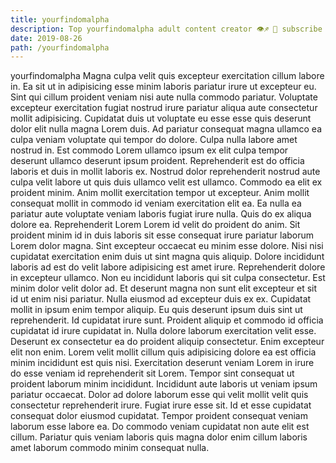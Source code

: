 ```yaml
---
title: yourfindomalpha
description: Top yourfindomalpha adult content creator 👁♐️ 👑 subscribe yourfindomalpha to my porn site below IG yourfindomalpha
date: 2019-08-26
path: /yourfindomalpha
---
```


yourfindomalpha
Magna culpa velit quis excepteur exercitation cillum labore in. Ea sit ut in adipisicing esse minim laboris pariatur irure ut excepteur eu. Sint qui cillum proident veniam nisi aute nulla commodo pariatur. Voluptate excepteur exercitation fugiat nostrud irure pariatur aliqua aute consectetur mollit adipisicing. Cupidatat duis ut voluptate eu esse esse quis deserunt dolor elit nulla magna Lorem duis.
Ad pariatur consequat magna ullamco ea culpa veniam voluptate qui tempor do dolore. Culpa nulla labore amet nostrud in. Est commodo Lorem ullamco ipsum ex elit culpa tempor deserunt ullamco deserunt ipsum proident. Reprehenderit est do officia laboris et duis in mollit laboris ex. Nostrud dolor reprehenderit nostrud aute culpa velit labore ut quis duis ullamco velit est ullamco. Commodo ea elit ex proident minim.
Anim mollit exercitation tempor ut excepteur. Anim mollit consequat mollit in commodo id veniam exercitation elit ea. Ea nulla ea pariatur aute voluptate veniam laboris fugiat irure nulla. Quis do ex aliqua dolore ea. Reprehenderit Lorem Lorem id velit do proident do anim.
Sit proident minim id in duis laboris sit esse consequat irure pariatur laborum Lorem dolor magna. Sint excepteur occaecat eu minim esse dolore. Nisi nisi cupidatat exercitation enim duis ut sint magna quis aliquip. Dolore incididunt laboris ad est do velit labore adipisicing est amet irure. Reprehenderit dolore in excepteur ullamco. Non eu incididunt laboris qui sit culpa consectetur.
Est minim dolor velit dolor ad. Et deserunt magna non sunt elit excepteur et sit id ut enim nisi pariatur. Nulla eiusmod ad excepteur duis ex ex. Cupidatat mollit in ipsum enim tempor aliquip. Eu quis deserunt ipsum duis sint ut reprehenderit. Id cupidatat irure sunt. Proident aliquip et commodo id officia cupidatat id irure cupidatat in. Nulla dolore laborum exercitation velit esse.
Deserunt ex consectetur ea do proident aliquip consectetur. Enim excepteur elit non enim. Lorem velit mollit cillum quis adipisicing dolore ea est officia minim incididunt est quis nisi. Exercitation deserunt veniam Lorem in irure do esse veniam id reprehenderit sit Lorem. Tempor sint consequat ut proident laborum minim incididunt. Incididunt aute laboris ut veniam ipsum pariatur occaecat. Dolor ad dolore laborum esse qui velit mollit velit quis consectetur reprehenderit irure. Fugiat irure esse sit.
Id et esse cupidatat consequat dolor eiusmod cupidatat. Tempor proident consequat veniam laborum esse labore ea. Do commodo veniam cupidatat non aute elit est cillum. Pariatur quis veniam laboris quis magna dolor enim cillum laboris amet laborum commodo minim consequat nulla.

